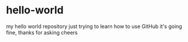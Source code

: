 # hello-world
my hello world repository
just trying to learn how to use GitHub
it's going fine, thanks for asking
cheers 
